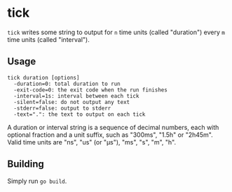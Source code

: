 # tick

`tick` writes some string to output for `n` time units (called "duration") every
`m` time units (called "interval").

## Usage

```
tick duration [options]
  -duration=0: total duration to run
  -exit-code=0: the exit code when the run finishes
  -interval=1s: interval between each tick
  -silent=false: do not output any text
  -stderr=false: output to stderr
  -text=".": the text to output on each tick
```

A duration or interval string is a sequence of decimal numbers, each with
optional fraction and a unit suffix, such as "300ms", "1.5h" or "2h45m". Valid
time units are "ns", "us" (or "µs"), "ms", "s", "m", "h".

## Building

Simply run `go build`.
